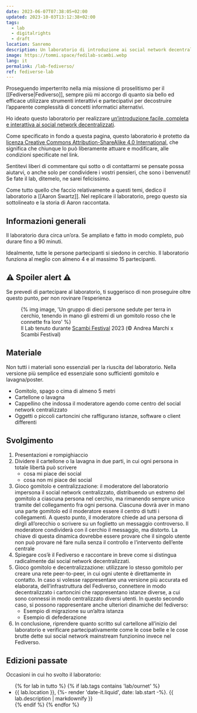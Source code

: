```yaml
---
date: 2023-06-07T07:38:05+02:00
updated: 2023-10-03T13:12:38+02:00
tags:
  - lab
  - digitalrights
  - draft
location: Sanremo
description: Un laboratorio di introduzione ai social network decentralizzati
image: https://tommi.space/fedilab-scambi.webp
lang: it
permalink: /lab-fediverso/
ref: fediverse-lab
---
```

Proseguendo imperterrito nella mia missione di proselitismo per il [[Fediverse|Fediverso]], sempre più mi accorgo di quanto sia bello ed efficace utilizzare strumenti interattivi e partecipativi per decostruire l’apparente complessità di concetti informatici alternativi.

Ho ideato questo laboratorio per realizzare <u>un’introduzione facile, completa e interattiva ai social network decentralizzati</u>.

<div class='yellow box'>
	<p>Come specificato in fondo a questa pagina, questo laboratorio è protetto da <a href='https://creativecommons.org/licenses/by-sa/4.0/deed.it'>licenza Creative Commons Attribution-ShareAlike 4.0 International</a>, che significa che chiunque lo può liberamente attuare e modificare, alle condizioni specificate nel link.</p>
	<p>Sentitevi liberi di commentare qui sotto o di contattarmi se pensate possa aiutarvi, o anche solo per condividere i vostri pensieri, che sono i benvenuti! Se fate il lab, ditemelo, ne sarei felicissimo.</p>
</div>

Come tutto quello che faccio relativamente a questi temi, dedico il laboratorio a [[Aaron Swartz]]. Nel replicare il laboratorio, prego questo sia sottolineato e la storia di Aaron raccontata.

## Informazioni generali

Il laboratorio dura circa un’ora. Se ampliato e fatto in modo completo, può durare fino a 90 minuti.

Idealmente, tutte le persone partecipanti si siedono in cerchio. Il laboratorio funziona al meglio con almeno 4 e al massimo 15 partecipanti.

<div class='red box'>
	<h2 lang='en'>⚠️ Spoiler alert ⚠️</h2>
	<p>Se prevedi di partecipare al laboratorio, ti suggerisco di non proseguire oltre questo punto, per non rovinare l’esperienza</p>
</div>

<figure>
	{% img image, 'Un gruppo di dieci persone sedute per terra in cerchio, tenendo in mano gli estremi di un gomitolo rosso che le connette fra loro' %}
	<figcaption>Il Lab tenuto durante <a href='https://scambi.org'>Scambi Festival</a> 2023 (© Andrea Marchi x Scambi Festival)</figcaption>
</figure>

## Materiale

Non tutti i materiali sono essenziali per la riuscita del laboratorio. Nella versione più semplice ed essenziale sono sufficienti gomitolo e lavagna/poster.

- Gomitolo, spago o cima di almeno 5 metri
- Cartellone o lavagna
- Cappellino che indossa il moderatore agendo come centro del social network centralizzato
- Oggetti o piccoli cartoncini che raffigurano istanze, software o client differenti

## Svolgimento

1. Presentazioni e rompighiaccio
2. Dividere il cartellone o la lavagna in due parti, in cui ogni persona in totale libertà può scrivere
	- cosa mi piace dei social
	- cosa non mi piace dei social
3. Gioco gomitolo e centralizzazione: il moderatore del laboratorio impersona il social network centralizzato, distribuendo un estremo del gomitolo a ciascuna persona nel cerchio, ma rimanendo sempre unico tramite del collegamento fra ogni persona. Ciascunə dovrà aver in mano una parte gomitolo ed il moderatore essere il centro di tutti i collegamenti. A questo punto, il moderatore chiede ad una persona di dirgli all’orecchio o scrivere su un foglietto un messaggio controverso. Il moderatore condividerà con il cerchio il messaggio, ma distorto. La chiave di questa dinamica dovrebbe essere provare che il singolo utente non può provare né fare nulla senza il controllo e l’intervento dell’ente centrale
4. Spiegare cos’è il Fediverso e raccontare in breve come si distingua radicalmente dai social network decentralizzati.
5. Gioco gomitolo e decentralizzazione: utilizzare lo stesso gomitolo per creare una rete peer-to-peer, in cui ogni utente è direttamente in contatto. In caso si volesse rappresentare una versione più accurata ed elaborata, dell’infrastruttura del Fediverso, connettere in modo decentralizzato i cartoncini che rappresentano istanze diverse, a cui sono connessi in modo centralizzato diversi utenti. In questo secondo caso, si possono rappresentare anche ulteriori dinamiche del fediverso:
	- Esempio di migrazione su un’altra istanza
	- Esempio di defederazione
6. In conclusione, riprendere quanto scritto sul cartellone all’inizio del laboratorio e verificare partecipativamente come le cose belle e le cose brutte dette sui social network mainstream funzionino invece nel Fediverso.

## Edizioni passate

Occasioni in cui ho svolto il laboratorio:

<ul>{% for lab in tutto %}
	{% if lab.tags contains 'lab/ournet' %}
		<li>{{ lab.location }}, <time datetime='{{ lab.start | date: '%Y-%m-%dT%H:%M:%S%:z' }}'>{%- render 'date-it.liquid', date: lab.start -%}</time>. {{ lab.description | markdownify }}</li>
	{% endif %}
{% endfor %}</ul>
